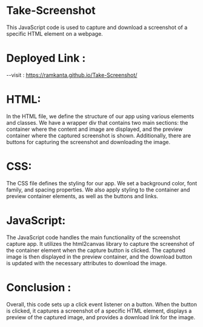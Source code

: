 # Take-Screenshot
This JavaScript code is used to capture and download a screenshot of a specific HTML element on a webpage.
# Deployed Link :
--visit : https://ramkanta.github.io/Take-Screenshot/

# HTML:
In the HTML file, we define the structure of our app using various elements and classes. We have a wrapper div that contains two main sections: the container where the content and image are displayed, and the preview container where the captured screenshot is shown. Additionally, there are buttons for capturing the screenshot and downloading the image.


# CSS:
The CSS file defines the styling for our app. We set a background color, font family, and spacing properties. We also apply styling to the container and preview container elements, as well as the buttons and links.


# JavaScript:
The JavaScript code handles the main functionality of the screenshot capture app. It utilizes the html2canvas library to capture the screenshot of the container element when the capture button is clicked. The captured image is then displayed in the preview container, and the download button is updated with the necessary attributes to download the image.


# Conclusion :
Overall, this code sets up a click event listener on a button. When the button is clicked, it captures a screenshot of a specific HTML element, displays a preview of the captured image, and provides a download link for the image.
